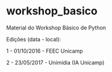 # workshop_basico
Material do Workshop Básico de Python

Edições (data - local):

1 - 01/10/2016 - FEEC Unicamp

2 - 23/05/2017 - Unimídia (IA Unicamp)
